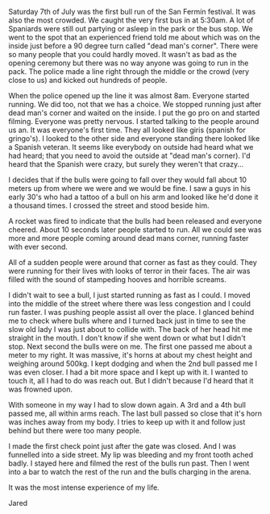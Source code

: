 Saturday 7th of July was the first bull run of the San Fermín festival. It was also the most crowded. We caught the very first bus in at 5:30am. A lot of Spaniards were still out partying or asleep in the park or the bus stop. We went to the spot that an experienced friend told me about which was on the inside just before a 90 degree turn called "dead man's corner". There were so many people that you could hardly moved. It wasn't as bad as the opening ceremony but there was no way anyone was going to run in the pack. The police made a line right through the middle or the crowd (very close to us) and kicked out hundreds of people.

When the police opened up the line it was almost 8am. Everyone started running. We did too, not that we has a choice. We stopped running just after dead man's corner and waited on the inside. I put the go pro on and started filming. Everyone was pretty nervous. I started talking to the people around us an. It was everyone's first time. They all looked like giris (spanish for gringo's). I looked to the other side and everyone standing there looked like a Spanish veteran. It seems like everybody on outside had heard what we had heard; that you need to avoid the outside at "dead man's corner). I'd heard that the Spanish were crazy, but surely they weren't that crazy...

I decides that if the bulls were going to fall over they would fall about 10 meters up from where we were and we would be fine. I saw a guys in his early 30's who had a tattoo of a bull on his arm and looked like he'd done it a thousand times. I crossed the street and stood beside him.

A rocket was fired to indicate that the bulls had been released and everyone cheered. About 10 seconds later people started to run. All we could see was more and more people coming around dead mans corner, running faster with ever second.

All of a sudden people were around that corner as fast as they could. They were running for their lives with looks of terror in their faces. The air was filled with the sound of stampeding hooves and horrible screams.

I didn't wait to see a bull, I just started running as fast as I could. I moved into the middle of the street where there was less congestion and I could run faster. I was pushing people assist all over the place. I glanced behind me to check where bulls where and I turned back just in time to see the slow old lady I was just about to collide with. The back of her head hit me straight in the mouth. I don't know if she went down or what but I didn't stop. Next second the bulls were on me. The first one passed me about a meter to my right. It was massive, it's horns at about my chest height and weighing around 500kg. I kept dodging and when the 2nd bull passed me I was even closer. I had a bit more space and I kept up with it. I wanted to touch it, all I had to do was reach out. But I didn't because I'd heard that it was frowned upon.

With someone in my way I had to slow down again. A 3rd and a 4th bull passed me, all within arms reach. The last bull passed so close that it's horn was inches away from my body. I tries to keep up with it and follow just behind but there were too many people.

I made the first check point just after the gate was closed. And I was funnelled into a side street. My lip was bleeding and my front tooth ached badly. I stayed here and filmed the rest of the bulls run past. Then I went into a bar to watch the rest of the run and the bulls charging in the arena.

It was the most intense experience of my life.

Jared
